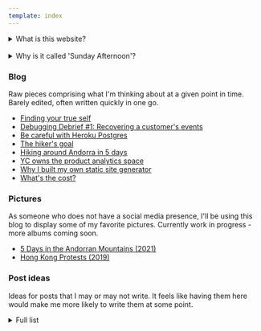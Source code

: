 ```yaml
---
template: index
---
```



<details>
    <summary>What is this website?</summary>
    <p>
    This <s>is</s> hopefuly will be where I host my "stream of
    consciousness" blog. My more structured and education-focused
    technical writing can still be found
    <a href="https://yakkomajuri.medium.com/">here</a>.
    </p>
</details>

<br />
<div>
<details>
    <summary>Why is it called 'Sunday Afternoon'?</summary>
    <p>
    Sunday afternoons are often when I'm most contemplative, as well as
    when I generally have the most time to spare. They have
    traditionally been when I develop my best concepts for writing, so
    the blog name felt appropriate. The bulk of the time I spend on this
    blog will also probably happen on sunday afternoons.
    </p>
</details>
</div>

### Blog

Raw pieces comprising what I'm thinking about at a given point in time. Barely edited, often written quickly in one go. 

- [Finding your true self](blog/true-self)
- [Debugging Debrief #1: Recovering a customer's events](blog/dd1-recovering-events)
- [Be careful with Heroku Postgres](blog/heroku-postgres)
- [The hiker's goal](blog/the-hikers-goal)
- [Hiking around Andorra in 5 days](blog/coronallacs)
- [YC owns the product analytics space](blog/yc-product-analytics)
- [Why I built my own static site generator](blog/teeny)
- [What's the cost?](blog/whats-the-cost)

### Pictures

As someone who does not have a social media presence, I'll be using this blog to display some of my favorite pictures. Currently work in progress - more albums coming soon.

- [5 Days in the Andorran Mountains (2021)](/pics/coronallacs)
- [Hong Kong Protests (2019)](/pics/hk)

### Post ideas

Ideas for posts that I may or may not write. It feels like having them here would make me more likely to write them at some point.



<div>
<details>
    <summary>Full list</summary>

<br />

- Thinking in tables
- I don't own anything
- Flexitarianism actually makes sense
- Where did my users go? Configuring ClickHouse merge trees
- What I learned from doing hundreds of product demos
- On becoming lazy
- Synchronization is hard
- Hitchhiking around all of Taiwan
- What's in my backpack?
- Growing up too fast
- Lessons for small town engineers
- Understanding your audience
- Thinking in FAANG
- What's your price?
- Crossing lines
- Don't do the thing you have a competitive advantage in
- The most difficult question I have to answer
- Is hypocrisy a real thing?
- You don't understand
- I'm no better
- Don't put me on another podcast
- Damn these values
- Making my job obsolete
- ORMs
- Toilet UX
- Heart attack prevention
- How free soloists die
- Why I no longer keep books
- No more audiobooks
- Age analytics
- Debugging writeups  
- A skill I admire but don't want to develop
- DD2: Disappearing persons
- DD3: Deep into the pool 
- I have something to add 

</details>
</div>
